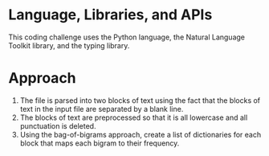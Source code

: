 # Language, Libraries, and APIs
This coding challenge uses the Python language, the Natural Language Toolkit library, and the typing library.
# Approach
1. The file is parsed into two blocks of text using the fact that the blocks of text in the input file are separated by a blank line.
2. The blocks of text are preprocessed so that it is all lowercase and all punctuation is deleted.
3. Using the bag-of-bigrams approach, create a list of dictionaries for each block that maps each bigram to their frequency.